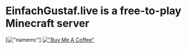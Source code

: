 # EinfachGustaf.live is a free-to-play Minecraft server

[!["namemc"](https://de.namemc.com/server/einfachgustaf.live/embed)]
[!["Buy Me A Coffee"](https://www.buymeacoffee.com/assets/img/custom_images/orange_img.png)](https://www.buymeacoffee.com/gbraad)

